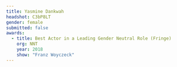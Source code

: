 ```yaml
---
title: Yasmine Dankwah
headshot: C3bP8LT
gender: female
submitted: false
awards:
  - title: Best Actor in a Leading Gender Neutral Role (Fringe)
    org: NNT
    year: 2018
    show: "Franz Woyczeck"
---
```


